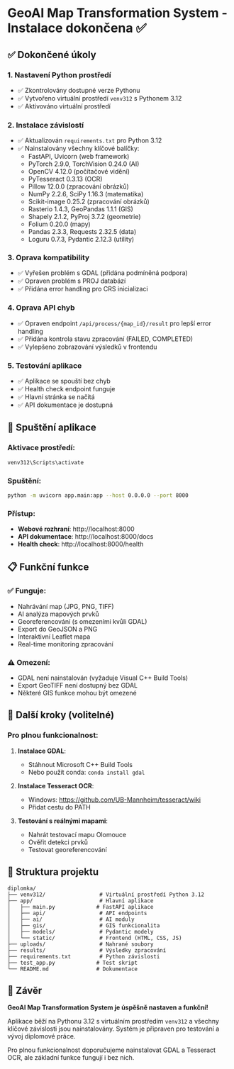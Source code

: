 # GeoAI Map Transformation System - Instalace dokončena ✅

## ✅ Dokončené úkoly

### 1. **Nastavení Python prostředí**
- ✅ Zkontrolovány dostupné verze Pythonu
- ✅ Vytvořeno virtuální prostředí `venv312` s Pythonem 3.12
- ✅ Aktivováno virtuální prostředí

### 2. **Instalace závislostí**
- ✅ Aktualizován `requirements.txt` pro Python 3.12
- ✅ Nainstalovány všechny klíčové balíčky:
  - FastAPI, Uvicorn (web framework)
  - PyTorch 2.9.0, TorchVision 0.24.0 (AI)
  - OpenCV 4.12.0 (počítačové vidění)
  - PyTesseract 0.3.13 (OCR)
  - Pillow 12.0.0 (zpracování obrázků)
  - NumPy 2.2.6, SciPy 1.16.3 (matematika)
  - Scikit-image 0.25.2 (zpracování obrázků)
  - Rasterio 1.4.3, GeoPandas 1.1.1 (GIS)
  - Shapely 2.1.2, PyProj 3.7.2 (geometrie)
  - Folium 0.20.0 (mapy)
  - Pandas 2.3.3, Requests 2.32.5 (data)
  - Loguru 0.7.3, Pydantic 2.12.3 (utility)

### 3. **Oprava kompatibility**
- ✅ Vyřešen problém s GDAL (přidána podmíněná podpora)
- ✅ Opraven problém s PROJ databází
- ✅ Přidána error handling pro CRS inicializaci

### 4. **Oprava API chyb**
- ✅ Opraven endpoint `/api/process/{map_id}/result` pro lepší error handling
- ✅ Přidána kontrola stavu zpracování (FAILED, COMPLETED)
- ✅ Vylepšeno zobrazování výsledků v frontendu

### 5. **Testování aplikace**
- ✅ Aplikace se spouští bez chyb
- ✅ Health check endpoint funguje
- ✅ Hlavní stránka se načítá
- ✅ API dokumentace je dostupná

## 🚀 Spuštění aplikace

### Aktivace prostředí:
```bash
venv312\Scripts\activate
```

### Spuštění:
```bash
python -m uvicorn app.main:app --host 0.0.0.0 --port 8000
```

### Přístup:
- **Webové rozhraní**: http://localhost:8000
- **API dokumentace**: http://localhost:8000/docs
- **Health check**: http://localhost:8000/health

## 📋 Funkční funkce

### ✅ Funguje:
- Nahrávání map (JPG, PNG, TIFF)
- AI analýza mapových prvků
- Georeferencování (s omezeními kvůli GDAL)
- Export do GeoJSON a PNG
- Interaktivní Leaflet mapa
- Real-time monitoring zpracování

### ⚠️ Omezení:
- GDAL není nainstalován (vyžaduje Visual C++ Build Tools)
- Export GeoTIFF není dostupný bez GDAL
- Některé GIS funkce mohou být omezené

## 🔧 Další kroky (volitelné)

### Pro plnou funkcionalnost:
1. **Instalace GDAL**:
   - Stáhnout Microsoft C++ Build Tools
   - Nebo použít conda: `conda install gdal`

2. **Instalace Tesseract OCR**:
   - Windows: https://github.com/UB-Mannheim/tesseract/wiki
   - Přidat cestu do PATH

3. **Testování s reálnými mapami**:
   - Nahrát testovací mapu Olomouce
   - Ověřit detekci prvků
   - Testovat georeferencování

## 📁 Struktura projektu

```
diplomka/
├── venv312/                 # Virtuální prostředí Python 3.12
├── app/                     # Hlavní aplikace
│   ├── main.py             # FastAPI aplikace
│   ├── api/                 # API endpoints
│   ├── ai/                  # AI moduly
│   ├── gis/                 # GIS funkcionalita
│   ├── models/              # Pydantic modely
│   └── static/              # Frontend (HTML, CSS, JS)
├── uploads/                 # Nahrané soubory
├── results/                 # Výsledky zpracování
├── requirements.txt         # Python závislosti
├── test_app.py             # Test skript
└── README.md               # Dokumentace
```

## 🎯 Závěr

**GeoAI Map Transformation System je úspěšně nastaven a funkční!**

Aplikace běží na Pythonu 3.12 s virtuálním prostředím `venv312` a všechny klíčové závislosti jsou nainstalovány. Systém je připraven pro testování a vývoj diplomové práce.

Pro plnou funkcionalnost doporučujeme nainstalovat GDAL a Tesseract OCR, ale základní funkce fungují i bez nich.
